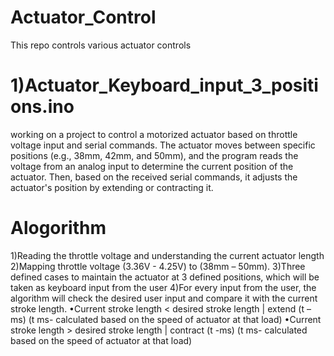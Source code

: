 # Actuator_Control
This repo controls various actuator controls

# 1)Actuator_Keyboard_input_3_positions.ino
working on a project to control a motorized actuator based on throttle voltage input and serial commands. 
The actuator moves between specific positions (e.g., 38mm, 42mm, and 50mm), and the program reads the voltage from an analog input to determine the current position of the actuator. 
Then, based on the received serial commands, it adjusts the actuator's position by extending or contracting it.
# Alogorithm
1)Reading the throttle voltage and understanding the current actuator length
2)Mapping throttle voltage (3.36V - 4.25V) to (38mm – 50mm).
3)Three defined cases to maintain the actuator at 3 defined positions, which will be taken as keyboard input from the user 
4)For every input from the user, the algorithm will check the desired user input and compare it with the current stroke length.
      •Current stroke length < desired stroke length | extend (t – ms)
        (t ms- calculated based on the speed of actuator at that load)
      •Current stroke length > desired stroke length | contract (t -ms)
        (t ms- calculated based on the speed of actuator at that load)
